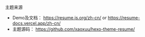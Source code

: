 主题来源
- Demo及文档： https://resume.js.org/zh-cn/ or https://resume-docs.vercel.app/zh-cn/
- 主题源码： https://github.com/xaoxuu/hexo-theme-resume/

